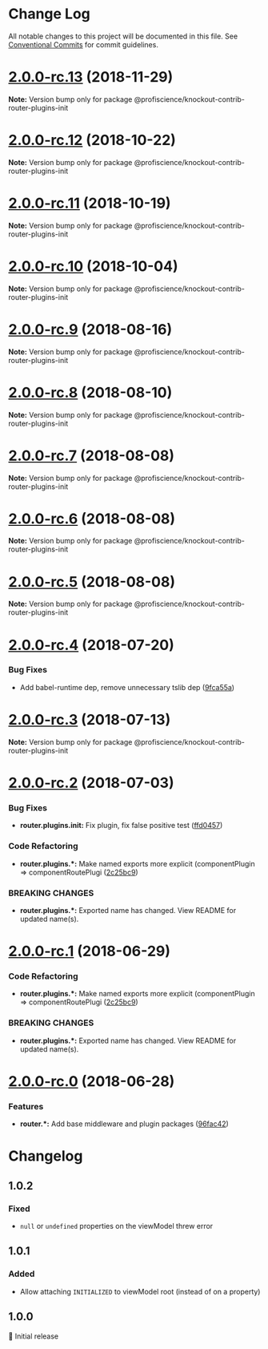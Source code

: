 # Change Log

All notable changes to this project will be documented in this file.
See [Conventional Commits](https://conventionalcommits.org) for commit guidelines.

# [2.0.0-rc.13](https://github.com/Profiscience/knockout-contrib/compare/@profiscience/knockout-contrib-router-plugins-init@2.0.0-rc.12...@profiscience/knockout-contrib-router-plugins-init@2.0.0-rc.13) (2018-11-29)

**Note:** Version bump only for package @profiscience/knockout-contrib-router-plugins-init

# [2.0.0-rc.12](https://github.com/Profiscience/knockout-contrib/compare/@profiscience/knockout-contrib-router-plugins-init@2.0.0-rc.11...@profiscience/knockout-contrib-router-plugins-init@2.0.0-rc.12) (2018-10-22)

**Note:** Version bump only for package @profiscience/knockout-contrib-router-plugins-init

# [2.0.0-rc.11](https://github.com/Profiscience/knockout-contrib/compare/@profiscience/knockout-contrib-router-plugins-init@2.0.0-rc.10...@profiscience/knockout-contrib-router-plugins-init@2.0.0-rc.11) (2018-10-19)

**Note:** Version bump only for package @profiscience/knockout-contrib-router-plugins-init

<a name="2.0.0-rc.10"></a>

# [2.0.0-rc.10](https://github.com/Profiscience/knockout-contrib/compare/@profiscience/knockout-contrib-router-plugins-init@2.0.0-rc.9...@profiscience/knockout-contrib-router-plugins-init@2.0.0-rc.10) (2018-10-04)

**Note:** Version bump only for package @profiscience/knockout-contrib-router-plugins-init

<a name="2.0.0-rc.9"></a>

# [2.0.0-rc.9](https://github.com/Profiscience/knockout-contrib/compare/@profiscience/knockout-contrib-router-plugins-init@2.0.0-rc.8...@profiscience/knockout-contrib-router-plugins-init@2.0.0-rc.9) (2018-08-16)

**Note:** Version bump only for package @profiscience/knockout-contrib-router-plugins-init

<a name="2.0.0-rc.8"></a>

# [2.0.0-rc.8](https://github.com/Profiscience/knockout-contrib/compare/@profiscience/knockout-contrib-router-plugins-init@2.0.0-rc.7...@profiscience/knockout-contrib-router-plugins-init@2.0.0-rc.8) (2018-08-10)

**Note:** Version bump only for package @profiscience/knockout-contrib-router-plugins-init

<a name="2.0.0-rc.7"></a>

# [2.0.0-rc.7](https://github.com/Profiscience/knockout-contrib/compare/@profiscience/knockout-contrib-router-plugins-init@2.0.0-rc.6...@profiscience/knockout-contrib-router-plugins-init@2.0.0-rc.7) (2018-08-08)

**Note:** Version bump only for package @profiscience/knockout-contrib-router-plugins-init

<a name="2.0.0-rc.6"></a>

# [2.0.0-rc.6](https://github.com/Profiscience/knockout-contrib/compare/@profiscience/knockout-contrib-router-plugins-init@2.0.0-rc.5...@profiscience/knockout-contrib-router-plugins-init@2.0.0-rc.6) (2018-08-08)

**Note:** Version bump only for package @profiscience/knockout-contrib-router-plugins-init

<a name="2.0.0-rc.5"></a>

# [2.0.0-rc.5](https://github.com/Profiscience/knockout-contrib/compare/@profiscience/knockout-contrib-router-plugins-init@2.0.0-rc.4...@profiscience/knockout-contrib-router-plugins-init@2.0.0-rc.5) (2018-08-08)

**Note:** Version bump only for package @profiscience/knockout-contrib-router-plugins-init

<a name="2.0.0-rc.4"></a>

# [2.0.0-rc.4](https://github.com/Profiscience/knockout-contrib/compare/@profiscience/knockout-contrib-router-plugins-init@2.0.0-rc.3...@profiscience/knockout-contrib-router-plugins-init@2.0.0-rc.4) (2018-07-20)

### Bug Fixes

- Add babel-runtime dep, remove unnecessary tslib dep ([9fca55a](https://github.com/Profiscience/knockout-contrib/commit/9fca55a))

<a name="2.0.0-rc.3"></a>

# [2.0.0-rc.3](https://github.com/Profiscience/knockout-contrib/compare/@profiscience/knockout-contrib-router-plugins-init@2.0.0-rc.2...@profiscience/knockout-contrib-router-plugins-init@2.0.0-rc.3) (2018-07-13)

**Note:** Version bump only for package @profiscience/knockout-contrib-router-plugins-init

<a name="2.0.0-rc.2"></a>

# [2.0.0-rc.2](https://github.com/Profiscience/knockout-contrib/compare/@profiscience/knockout-contrib-router-plugins-init@2.0.0-rc.0...@profiscience/knockout-contrib-router-plugins-init@2.0.0-rc.2) (2018-07-03)

### Bug Fixes

- **router.plugins.init:** Fix plugin, fix false positive test ([ffd0457](https://github.com/Profiscience/knockout-contrib/commit/ffd0457))

### Code Refactoring

- **router.plugins.\*:** Make named exports more explicit (componentPlugin => componentRoutePlugi ([2c25bc9](https://github.com/Profiscience/knockout-contrib/commit/2c25bc9))

### BREAKING CHANGES

- **router.plugins.\*:** Exported name has changed. View README for updated name(s).

<a name="2.0.0-rc.1"></a>

# [2.0.0-rc.1](https://github.com/Profiscience/knockout-contrib/compare/@profiscience/knockout-contrib-router-plugins-init@2.0.0-rc.0...@profiscience/knockout-contrib-router-plugins-init@2.0.0-rc.1) (2018-06-29)

### Code Refactoring

- **router.plugins.\*:** Make named exports more explicit (componentPlugin => componentRoutePlugi ([2c25bc9](https://github.com/Profiscience/knockout-contrib/commit/2c25bc9))

### BREAKING CHANGES

- **router.plugins.\*:** Exported name has changed. View README for updated name(s).

<a name="2.0.0-rc.0"></a>

# [2.0.0-rc.0](https://github.com/Profiscience/knockout-contrib/compare/@profiscience/knockout-contrib-router-plugins-init@1.0.1...@profiscience/knockout-contrib-router-plugins-init@2.0.0-rc.0) (2018-06-28)

### Features

- **router.\*:** Add base middleware and plugin packages ([96fac42](https://github.com/Profiscience/knockout-contrib/commit/96fac42))

# Changelog

## 1.0.2

### Fixed

- `null` or `undefined` properties on the viewModel threw error

## 1.0.1

### Added

- Allow attaching `INITIALIZED` to viewModel root (instead of on a property)

## 1.0.0

:tada: Initial release
